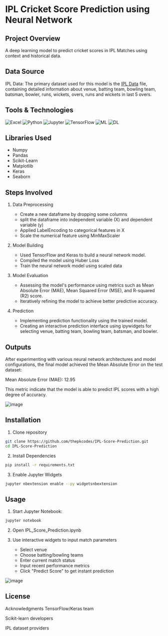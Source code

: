 # IPL Cricket Score Prediction using Neural Network

## Project Overview

A deep learning model to predict cricket scores in IPL Matches using context and historical data.

## Data Source

IPL Data: The primary dataset used for this model is the [IPL Data](https://github.com/thepkcodes/IPL-Score-Prediction/blob/main/ipl_data.csv) file, containing detailed information about venue, batting team, bowling team, batsman, bowler, runs, wickets, overs, runs and wickets in last 5 overs.

## Tools & Technologies

![Excel](https://img.shields.io/badge/Excel-Spreadsheets-217346?logo=microsoftexcel&logoColor=white)
![Python](https://img.shields.io/badge/Python-3.8%2B-blue)
![Jupyter](https://img.shields.io/badge/Jupyter-Notebook-yellowgreen)
![TensorFlow](https://img.shields.io/badge/TensorFlow-2.12%2B-orange) 
![ML](https://img.shields.io/badge/Machine_Learning-8A2BE2?style=flat-square)
![DL](https://img.shields.io/badge/Deep_Learning-9400D3?style=flat-square)

## Libraries Used

- Numpy
- Pandas
- Scikit-Learn
- Matplotlib
- Keras
- Seaborn

## Steps Involved

1. Data Preprocessing
   - Create a new dataframe by dropping some columns
   - split the dataframe into independent variable (X) and dependent variable (y)
   - Applied LabelEncoding to categorical features in X
   - Scale the numerical feature using MinMaxScaler

2. Model Building
   - Used TensorFlow and Keras to build a neural network model.
   - Compiled the model using Huber Loss
   - Train the neural network model using scaled data

3. Model Evaluation
   - Assessing the model's performance using metrics such as Mean Absolute Error (MAE), Mean Squared Error (MSE), and R-squared (R2) score.
   - Iteratively refining the model to achieve better predictive accuracy.

4. Prediction
   - Implementing prediction functionality using the trained model.
   - Creating an interactive prediction interface using ipywidgets for selecting venue, batting team, bowling team, batsman, and bowler.

## Outputs

After experimenting with various neural network architectures and model configurations, the final model achieved the Mean Absolute Error on the test dataset:

Mean Absolute Error (MAE): 12.95

This metric indicate that the model is able to predict IPL scores with a high degree of accuracy.

![image](https://github.com/user-attachments/assets/a814b4c1-e66b-4f07-bbd9-35bae7370c14)

## Installation

1. Clone repository
```bash
git clone https://github.com/thepkcodes/IPL-Score-Prediction.git
cd IPL-Score-Prediction
```

2. Install Dependencies
```bash
pip install -r requirements.txt
```

3. Enable Jupyter Widgets
```bash
jupyter nbextension enable --py widgetsnbextension
```

## Usage

1. Start Jupyter Notebook:
```bash
jupyter notebook
```
2. Open IPL_Score_Prediction.ipynb

3. Use interactive widgets to input match parameters
   - Select venue
   - Choose batting/bowling teams
   - Enter current match status
   - Input recent performance metrics
   - Click "Predict Score" to get instant prediction

![image](https://github.com/user-attachments/assets/1dc77443-6c1f-4296-b803-b9f5314c9e68)

## License

Acknowledgments
TensorFlow/Keras team

Scikit-learn developers

IPL dataset providers
